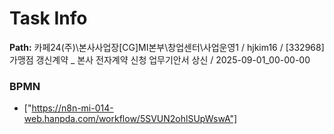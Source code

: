 # Task Info

**Path:** 카페24(주)\본사사업장\[CG]MI본부\창업센터\사업운영1 / hjkim16 / [332968] 가맹점 갱신계약 _ 본사 전자계약 신청 업무기안서 상신 / 2025-09-01_00-00-00

### BPMN
- ["https://n8n-mi-014-web.hanpda.com/workflow/5SVUN2ohlSUpWswA"]

